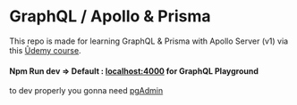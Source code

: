 # GraphQL / Apollo & Prisma 
This repo is made for learning GraphQL & Prisma with Apollo Server (v1)
via this [Ûdemy course](https://www.udemy.com/course/graphql-bootcamp/). 
#### Npm Run dev => Default : [localhost:4000](http://localhost:4000/) for GraphQL Playground
 to dev properly you gonna need [pgAdmin](https://www.pgadmin.org/download/)
